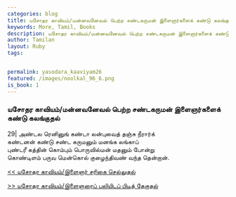 ```yaml
---  
categories: blog  
title: யசோதர காவியம்/மன்னவனேவல் பெற்ற சண்டகருமன் இளைஞர்களைக் கண்டு கலங்குதல்
keywords: More, Tamil, Books  
description: யசோதர காவியம்/மன்னவனேவல் பெற்ற சண்டகருமன் இளைஞர்களைக் கண்டு கலங்குதல்
author: Tamilan  
layout: Ruby  
tags:     


permalink: yasodara_kaaviyam26  
featured: /images/noolkal_96_6.png  
is_book: 1
---  
```



### யசோதர காவியம்/மன்னவனேவல் பெற்ற சண்டகருமன் இளைஞர்களைக் கண்டு கலங்குதல்

29| அண்டல ரெனினுங் கண்டா லன்புவைத் தஞ்சு நீரார்க்  
கண்டனன் கண்டு சண்ட கருமனும் மனங்க லங்காப்  
புண்டரீ கத்தின் கொம்பும் பொருவில்மன் மதனும் போன்று  
கொண்டிளம் பருவ மென்கொல் குழைந்திவண் வந்த தென்றான்.

[<< யசோதர காவியம்/இளைஞர் சரிகை செல்லுதல்](yasodara_kaaviyam25)  
  
[>> யசோதர காவியம்/இளைஞரைப் பலியிடப் பிடித் தேகுதல்](yasodara_kaaviyam27)


